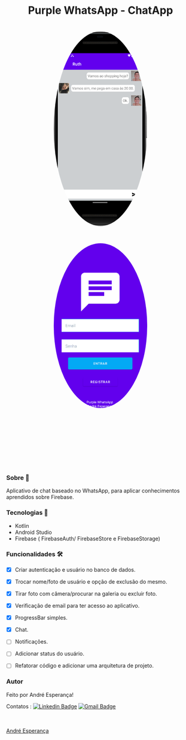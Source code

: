 <h1 align="center">Purple WhatsApp - ChatApp </h1>


<h1 align="center">
  <img style="border-radius: 50%;" src="./assets/innerchat.png" width="250px;" alt=""/>

  </h1>
  
  <h1 align="center">
  <img style="border-radius: 50%;" src="./assets/purpleWhatsAppGif.gif" width="250px;" alt=""/>
  </h1>
  
  
  <h1 align="center">
   <img style="border-radius: 50%;" src="./assets/gifBGM.gif" width="250px;" alt=""/>
  </h1>


<h1 align="center">
   <img style="border-radius: 50%;" src="./assets/gifGame.gif" width="250px;" alt=""/>
</h1>


### Sobre :book:
Aplicativo de chat baseado no WhatsApp, para aplicar conhecimentos aprendidos sobre Firebase.
 
 
 ### Tecnologias :rocket:

 - Kotlin 
 - Android Studio
 - Firebase ( FirebaseAuth/ FirebaseStore e FirebaseStorage)
 
 
 ### Funcionalidades 🛠

- [x] Criar autenticação e usuário no banco de dados.
- [x] Trocar nome/foto de usuário e opção de exclusão do mesmo.
- [x] Tirar foto com câmera/procurar na galeria ou excluir foto.
- [x] Verificação de email para ter acesso ao aplicativo.
- [x] ProgressBar simples.
- [x] Chat.
- [ ] Notificações.
- [ ] Adicionar status do usuário.
- [ ] Refatorar código e adicionar uma arquitetura de projeto.


### Autor


Feito por André Esperança!

Contatos :
[![Linkedin Badge](https://img.shields.io/badge/-André-blue?style=flat-square&logo=Linkedin&logoColor=white&link=https://www.linkedin.com/in/andr%C3%A9-esperan%C3%A7a-34021a235/)](https://www.linkedin.com/in/andr%C3%A9-esperan%C3%A7a-34021a235/) 
[![Gmail Badge](https://img.shields.io/badge/-andreluizesperancacorreia@gmail.com-c14438?style=flat-square&logo=Gmail&logoColor=white&link=mailto:andreesperanca2010@gmail.com)](mailto:andreluizesperancacorreia@gmail.com)

<a href="https://github.com/andreesperanca">
 <br /> 
 <img style="border-radius: 50%;" src="https://avatars.githubusercontent.com/andreesperanca" width="100px;" alt=""/>
 <br />
  <a href="https://github.com/andreesperanca" title="">André Esperança</a>
  
  
  
  
  


